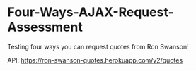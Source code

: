 # Four-Ways-AJAX-Request-Assessment

Testing four ways you can request quotes from Ron Swanson!

API: https://ron-swanson-quotes.herokuapp.com/v2/quotes
